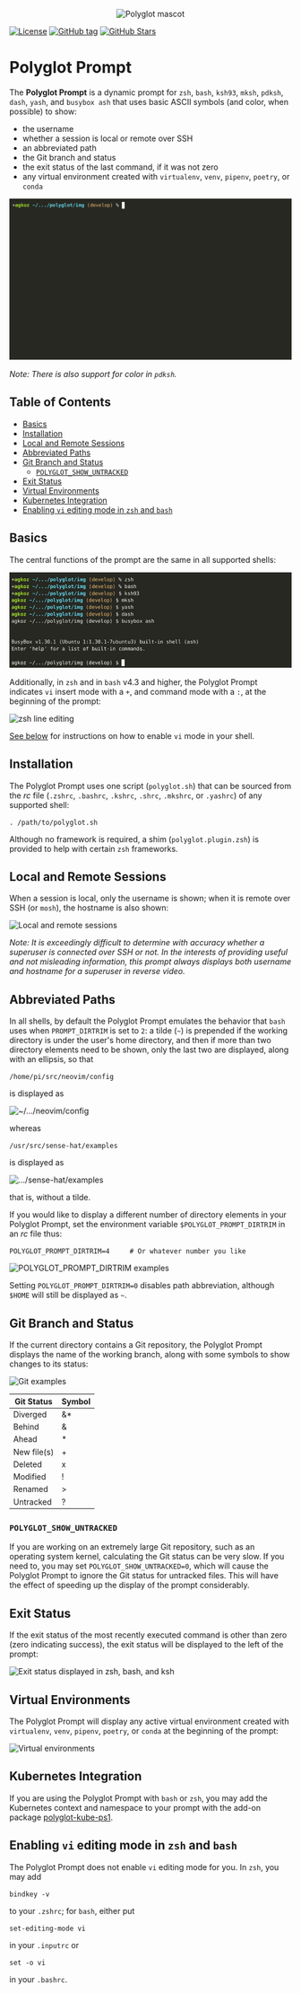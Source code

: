 <p align="center">
    <img src="img/polyglot_mascot.png" alt="Polyglot mascot">
</p>

[![License](img/mit_license.svg)](https://opensource.org/licenses/MIT)
[![GitHub tag](https://img.shields.io/github/tag/agkozak/polyglot.svg)](https://GitHub.com/agkozak/polyglot/tags/)
[![GitHub Stars](https://img.shields.io/github/stars/agkozak/polyglot.svg)](https://github.com/agkozak/agkozak-zsh-theme/stargazers)

# Polyglot Prompt

The **Polyglot Prompt** is a dynamic prompt for `zsh`, `bash`, `ksh93`, `mksh`, `pdksh`, `dash`, `yash`, and `busybox ash` that uses basic ASCII symbols (and color, when possible) to show:

* the username
* whether a session is local or remote over SSH
* an abbreviated path
* the Git branch and status
* the exit status of the last command, if it was not zero
* any virtual environment created with `virtualenv`, `venv`, `pipenv`, `poetry`, or `conda`

![Polyglot Prompt demo](img/demo.gif)

*Note: There is also support for color in `pdksh`.*

## Table of Contents

- [Basics](#basics)
- [Installation](#installation)
- [Local and Remote Sessions](#local-and-remote-sessions)
- [Abbreviated Paths](#abbreviated-paths)
- [Git Branch and Status](#git-branch-and-status)
    + [`POLYGLOT_SHOW_UNTRACKED`](#polyglot_show_untracked)
- [Exit Status](#exit-status)
- [Virtual Environments](#virtual-environments)
- [Kubernetes Integration](#kubernetes-integration)
- [Enabling `vi` editing mode in `zsh` and `bash`](#enabling-vi-editing-mode-in-zsh-and-bash)

## Basics

The central functions of the prompt are the same in all supported shells:

![Polyglot working in several shells](img/polyglot-with-several-shells.png)

Additionally, in `zsh` and in `bash` v4.3 and higher, the Polyglot Prompt indicates `vi` insert mode with a `+`, and command mode with a `:`, at the beginning of the prompt:

![`zsh` line editing](img/zsh-line-editing.png)

[See below](#enabling-vi-editing-mode-in-zsh-and-bash) for instructions on how to enable `vi` mode in your shell.

## Installation

The Polyglot Prompt uses one script (`polyglot.sh`) that can be sourced from the *rc* file (`.zshrc`, `.bashrc`, `.kshrc`, `.shrc`, `.mkshrc`, or `.yashrc`) of any supported shell:

    . /path/to/polyglot.sh

Although no framework is required, a shim (`polyglot.plugin.zsh`) is provided to help with certain `zsh` frameworks.

## Local and Remote Sessions

When a session is local, only the username is shown; when it is remote over SSH (or `mosh`), the hostname is also shown:

![Local and remote sessions](img/local-and-remote-sessions.png)

*Note: It is exceedingly difficult to determine with accuracy whether a superuser is connected over SSH or not. In the interests of providing useful and not misleading information, this prompt always displays both username and hostname for a superuser in reverse video.*

## Abbreviated Paths

In all shells, by default the Polyglot Prompt emulates the behavior that `bash` uses when `PROMPT_DIRTRIM` is set to `2`: a tilde (`~`) is prepended if the working directory is under the user's home directory, and then if more than two directory elements need to be shown, only the last two are displayed, along with an ellipsis, so that

    /home/pi/src/neovim/config

is displayed as

![~/.../neovim/config](img/abbreviated_paths_1.png)

whereas

    /usr/src/sense-hat/examples

is displayed as

![.../sense-hat/examples](img/abbreviated_paths_2.png)

that is, without a tilde.

If you would like to display a different number of directory elements in your Polyglot Prompt, set the environment variable `$POLYGLOT_PROMPT_DIRTRIM` in an *rc* file thus:

    POLYGLOT_PROMPT_DIRTRIM=4     # Or whatever number you like

![POLYGLOT_PROMPT_DIRTRIM examples](img/POLYGLOT_PROMPT_DIRTRIM_examples.png)

Setting `POLYGLOT_PROMPT_DIRTRIM=0` disables path abbreviation, although `$HOME` will still be displayed as `~`.

## Git Branch and Status

If the current directory contains a Git repository, the Polyglot Prompt displays the name of the working branch, along with some symbols to show changes to its status:

![Git examples](img/git-examples.png)

Git Status | Symbol
--- | ---
Diverged | &\*
Behind | &
Ahead | \*
New file(s) | +
Deleted | x
Modified | !
Renamed | >
Untracked | ?

### `POLYGLOT_SHOW_UNTRACKED`

If you are working on an extremely large Git repository, such as an operating system kernel, calculating the Git status can be very slow. If you need to, you may set `POLYGLOT_SHOW_UNTRACKED=0`, which will cause the Polyglot Prompt to ignore the Git status for untracked files. This will have the effect of speeding up the display of the prompt considerably.

## Exit Status

If the exit status of the most recently executed command is other than zero (zero indicating success), the exit status will be displayed to the left of the prompt:

![Exit status displayed in `zsh`, `bash`, and `ksh`](img/exit-status.png)

## Virtual Environments

The Polyglot Prompt will display any active virtual environment created with `virtualenv`, `venv`, `pipenv`, `poetry`, or `conda` at the beginning of the prompt:

![Virtual environments](img/venv.png)

## Kubernetes Integration

If you are using the Polyglot Prompt with `bash` or `zsh`, you may add the Kubernetes context and namespace to your prompt with the add-on package [polyglot-kube-ps1](https://github.com/agkozak/polyglot-kube-ps1).

## Enabling `vi` editing mode in `zsh` and `bash`

The Polyglot Prompt does not enable `vi` editing mode for you. In `zsh`, you may add

    bindkey -v

to your `.zshrc`; for `bash`, either put

    set-editing-mode vi

in your `.inputrc` or

    set -o vi

in your `.bashrc`.

